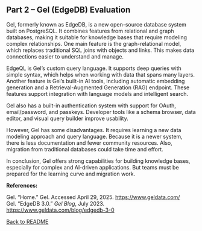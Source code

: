 ## Part 2 – Gel (EdgeDB) Evaluation

Gel, formerly known as EdgeDB, is a new open-source database system built on PostgreSQL. It combines features from relational and graph databases, making it suitable for knowledge bases that require modeling complex relationships. One main feature is the graph-relational model, which replaces traditional SQL joins with objects and links. This makes data connections easier to understand and manage.

EdgeQL is Gel’s custom query language. It supports deep queries with simple syntax, which helps when working with data that spans many layers. Another feature is Gel’s built-in AI tools, including automatic embedding generation and a Retrieval-Augmented Generation (RAG) endpoint. These features support integration with language models and intelligent search.

Gel also has a built-in authentication system with support for OAuth, email/password, and passkeys. Developer tools like a schema browser, data editor, and visual query builder improve usability.

However, Gel has some disadvantages. It requires learning a new data modeling approach and query language. Because it is a newer system, there is less documentation and fewer community resources. Also, migration from traditional databases could take time and effort.

In conclusion, Gel offers strong capabilities for building knowledge bases, especially for complex and AI-driven applications. But teams must be prepared for the learning curve and migration work.

**References:**

Gel. “Home.” Gel. Accessed April 29, 2025. https://www.geldata.com/  
Gel. “EdgeDB 3.0.” *Gel Blog*, July 2023. https://www.geldata.com/blog/edgedb-3-0

[Back to README](README.md)

